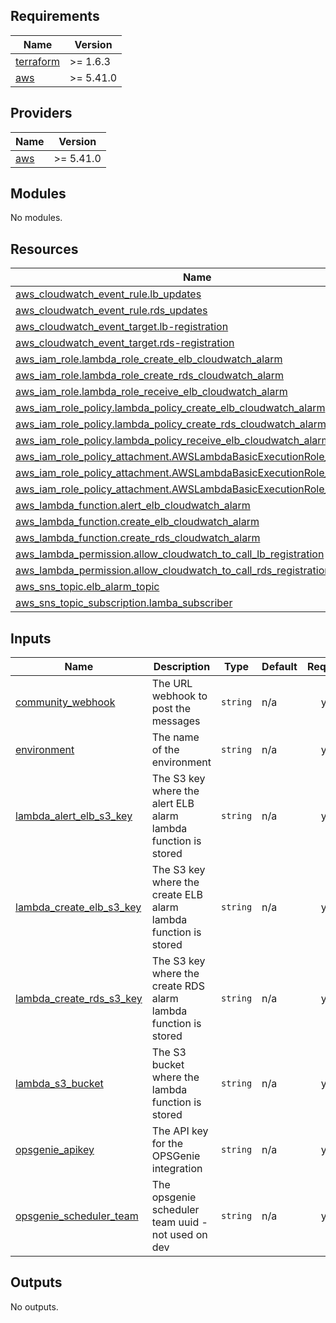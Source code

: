 ## Requirements

| Name | Version |
|------|---------|
| <a name="requirement_terraform"></a> [terraform](#requirement\_terraform) | >= 1.6.3 |
| <a name="requirement_aws"></a> [aws](#requirement\_aws) | >= 5.41.0 |

## Providers

| Name | Version |
|------|---------|
| <a name="provider_aws"></a> [aws](#provider\_aws) | >= 5.41.0 |

## Modules

No modules.

## Resources

| Name | Type |
|------|------|
| [aws_cloudwatch_event_rule.lb_updates](https://registry.terraform.io/providers/hashicorp/aws/latest/docs/resources/cloudwatch_event_rule) | resource |
| [aws_cloudwatch_event_rule.rds_updates](https://registry.terraform.io/providers/hashicorp/aws/latest/docs/resources/cloudwatch_event_rule) | resource |
| [aws_cloudwatch_event_target.lb-registration](https://registry.terraform.io/providers/hashicorp/aws/latest/docs/resources/cloudwatch_event_target) | resource |
| [aws_cloudwatch_event_target.rds-registration](https://registry.terraform.io/providers/hashicorp/aws/latest/docs/resources/cloudwatch_event_target) | resource |
| [aws_iam_role.lambda_role_create_elb_cloudwatch_alarm](https://registry.terraform.io/providers/hashicorp/aws/latest/docs/resources/iam_role) | resource |
| [aws_iam_role.lambda_role_create_rds_cloudwatch_alarm](https://registry.terraform.io/providers/hashicorp/aws/latest/docs/resources/iam_role) | resource |
| [aws_iam_role.lambda_role_receive_elb_cloudwatch_alarm](https://registry.terraform.io/providers/hashicorp/aws/latest/docs/resources/iam_role) | resource |
| [aws_iam_role_policy.lambda_policy_create_elb_cloudwatch_alarm](https://registry.terraform.io/providers/hashicorp/aws/latest/docs/resources/iam_role_policy) | resource |
| [aws_iam_role_policy.lambda_policy_create_rds_cloudwatch_alarm](https://registry.terraform.io/providers/hashicorp/aws/latest/docs/resources/iam_role_policy) | resource |
| [aws_iam_role_policy.lambda_policy_receive_elb_cloudwatch_alarm](https://registry.terraform.io/providers/hashicorp/aws/latest/docs/resources/iam_role_policy) | resource |
| [aws_iam_role_policy_attachment.AWSLambdaBasicExecutionRole_alert](https://registry.terraform.io/providers/hashicorp/aws/latest/docs/resources/iam_role_policy_attachment) | resource |
| [aws_iam_role_policy_attachment.AWSLambdaBasicExecutionRole_create](https://registry.terraform.io/providers/hashicorp/aws/latest/docs/resources/iam_role_policy_attachment) | resource |
| [aws_iam_role_policy_attachment.AWSLambdaBasicExecutionRole_rds_create](https://registry.terraform.io/providers/hashicorp/aws/latest/docs/resources/iam_role_policy_attachment) | resource |
| [aws_lambda_function.alert_elb_cloudwatch_alarm](https://registry.terraform.io/providers/hashicorp/aws/latest/docs/resources/lambda_function) | resource |
| [aws_lambda_function.create_elb_cloudwatch_alarm](https://registry.terraform.io/providers/hashicorp/aws/latest/docs/resources/lambda_function) | resource |
| [aws_lambda_function.create_rds_cloudwatch_alarm](https://registry.terraform.io/providers/hashicorp/aws/latest/docs/resources/lambda_function) | resource |
| [aws_lambda_permission.allow_cloudwatch_to_call_lb_registration](https://registry.terraform.io/providers/hashicorp/aws/latest/docs/resources/lambda_permission) | resource |
| [aws_lambda_permission.allow_cloudwatch_to_call_rds_registration](https://registry.terraform.io/providers/hashicorp/aws/latest/docs/resources/lambda_permission) | resource |
| [aws_sns_topic.elb_alarm_topic](https://registry.terraform.io/providers/hashicorp/aws/latest/docs/resources/sns_topic) | resource |
| [aws_sns_topic_subscription.lamba_subscriber](https://registry.terraform.io/providers/hashicorp/aws/latest/docs/resources/sns_topic_subscription) | resource |

## Inputs

| Name | Description | Type | Default | Required |
|------|-------------|------|---------|:--------:|
| <a name="input_community_webhook"></a> [community\_webhook](#input\_community\_webhook) | The URL webhook to post the messages | `string` | n/a | yes |
| <a name="input_environment"></a> [environment](#input\_environment) | The name of the environment | `string` | n/a | yes |
| <a name="input_lambda_alert_elb_s3_key"></a> [lambda\_alert\_elb\_s3\_key](#input\_lambda\_alert\_elb\_s3\_key) | The S3 key where the alert ELB alarm lambda function is stored | `string` | n/a | yes |
| <a name="input_lambda_create_elb_s3_key"></a> [lambda\_create\_elb\_s3\_key](#input\_lambda\_create\_elb\_s3\_key) | The S3 key where the create ELB alarm lambda function is stored | `string` | n/a | yes |
| <a name="input_lambda_create_rds_s3_key"></a> [lambda\_create\_rds\_s3\_key](#input\_lambda\_create\_rds\_s3\_key) | The S3 key where the create RDS alarm lambda function is stored | `string` | n/a | yes |
| <a name="input_lambda_s3_bucket"></a> [lambda\_s3\_bucket](#input\_lambda\_s3\_bucket) | The S3 bucket where the lambda function is stored | `string` | n/a | yes |
| <a name="input_opsgenie_apikey"></a> [opsgenie\_apikey](#input\_opsgenie\_apikey) | The API key for the OPSGenie integration | `string` | n/a | yes |
| <a name="input_opsgenie_scheduler_team"></a> [opsgenie\_scheduler\_team](#input\_opsgenie\_scheduler\_team) | The opsgenie scheduler team uuid  - not used on dev | `string` | n/a | yes |

## Outputs

No outputs.
